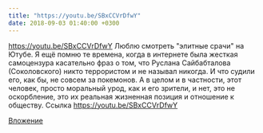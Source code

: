 ```yaml
---
title: "https://youtu.be/SBxCCVrDfwY"
date: 2018-09-03 01:40:00 +0300
---
```


https://youtu.be/SBxCCVrDfwY
Люблю смотреть "элитные срачи" на Ютубе. Я ещё помню те времена, когда в интернете была жесткая самоцензура касательно фраз о том, что Руслана Сайбабталова (Соколовского) никто террористом и не называл никогда. И что судили его, как бы, не совсем за покемонов. А в целом и в частности, этот человек, просто моральный урод, как и его зрители, и нет, это не оскорбление, это их реальная жизненная позиция и отношение к обществу.
Ссылка
https://youtu.be/SBxCCVrDfwY

[Вложение](https://youtu.be/SBxCCVrDfwY)
